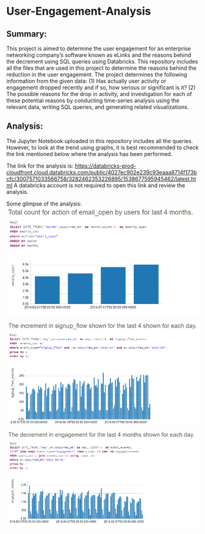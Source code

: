 # User-Engagement-Analysis
## Summary:
This project is aimed to determine the user engagement for an enterprise networking company’s software known as eLinks and the reasons behind the decrement using SQL queries using Databricks. This repository includes all the files that are used in this project to determine the reasons behind the reduction in the user engagement. The project determines the following information from the given data:
(1) Has actually user activity or engagement dropped recently and if so, how serious or significant is it?
(2) The possible reasons for the drop in activity, and investigation for each of these potential reasons by conducting time-series analysis using the relevant data, writing SQL queries, and generating related visualizations.

## Analysis:
The Jupyter Notebook uploaded in this repository includes all the queries. However, to look at the trend using graphs, it is best recommended to check the link mentioned below where the analysis has been performed. 

The link for the analysis is: https://databricks-prod-cloudfront.cloud.databricks.com/public/4027ec902e239c93eaaa8714f173bcfc/3007571033566758/3282462353226895/1538677595945462/latest.html
A databricks account is not required to open this link and review the analysis. 


Some glimpse of the analysis:
![alt text here](AnalysisImages/EmailOpen.png)

![alt text here](AnalysisImages/SignupIncrement.png)

![alt text here](AnalysisImages/UserEngagementFourMonth.png)


